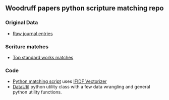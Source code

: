 
## Woodruff papers python scripture matching repo


### Original Data
- [Raw journal entries](data_woodruff_raw_entries.csv)


### Scriture matches
- [Top standard works matches](data/matches/top_matches.csv)
<!-- - [Book of Mormon Matches](top_matches/Book%20of%20Mormon.csv) -->
<!-- - [Doctrine and Covenants Matches](./top_matches/Doctrine%20and%20Covenants.csv) -->
<!-- - [New Testament Matches](./top_matches/top_matches_New%20Testament.csv) -->
<!-- - [Pearl of Great Price Matches](./top_matches/Pearl%20of%20Great%20Price.csv) -->


### Code
- [Python matching script](scripture_matching.py) uses [IFIDF Vectorizer](https://scikit-learn.org/stable/modules/generated/sklearn.feature_extraction.text.TfidfVectorizer.html)
- [DataUtil](DataUtil.py) python utility class with a few data wrangling and general python utility functions.


